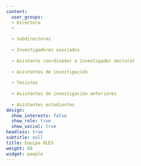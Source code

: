 ```yaml
---
content:
  user_groups:
  - Directora
  -
  
  - Subdirectores
  
  - Investigadores asociados
  
  - Asistente coordinador e investigador doctoral
  
  - Asistentes de investigación
  
  - Tesistas
  
  - Asistentes de investigación anteriores
  
  - Asistentes estudiantes 
design:
  show_interests: false
  show_role: true
  show_social: true
headless: true
subtitle: null
title: Equipo OLES
weight: 68
widget: people
---
```

